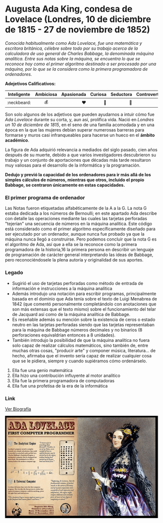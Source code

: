 # Augusta Ada King, condesa de Lovelace (Londres, 10 de diciembre de 1815 - 27 de noviembre de 1852)


_Conocida habitualmente como Ada Lovelace, fue una matemática y escritora británica, célebre sobre todo por su trabajo acerca de la calculadora de uso general de Charles Babbage, la denominada máquina analítica. Entre sus notas sobre la máquina, se encuentra lo que se reconoce hoy como el primer algoritmo destinado a ser procesado por una máquina, por lo que se la considera como la primera programadora de ordenadores._

**Adejetivos Calificativos:**

| Inteligente        | Ambiciosa           | Apasionada  | Curiosa  | Seductora | Controvertida |
| ------------------ |:-------------------:| -----------:|---------:|----------:|--------------:|
| :neckbeard:        | :moneybag:          | :heart:     | :eyes:   | :lips:    |   :tongue:    |



Son solo algunos de los adjetivos que pueden ayudarnos a intuir cómo fue _Ada Lovelace_ durante su corta, y, aun así, prolífica vida. Nació en _Londres un 10 de diciembre de 1815_, en el seno de una familia acomodada y en una época en la que las mujeres debían superar numerosas barreras para formarse y muros casi infranqueables para hacerse un hueco en el **ámbito académico**.

La figura de Ada adquirió relevancia a mediados del siglo pasado, cien años después de su muerte, debido a que varios investigadores descubrieron su trabajo y un conjunto de aportaciones que décadas más tarde resultaron muy valiosas para el desarrollo de la informática y la programación.

**Dedujo y previó la capacidad de los ordenadores para ir más allá de los simples cálculos de números, mientras que otros, incluido el propio Babbage, se centraron únicamente en estas capacidades.**

### El primer programa de ordenador

Las Notas fueron etiquetadas alfabéticamente de la A a la G. La nota G estaba dedicada a los números de Bernoulli; en este apartado Ada describe con detalle las operaciones mediante las cuales las tarjetas perforadas "tejerían" una secuencia de números en la máquina analítica. Este código está considerado como el primer algoritmo específicamente diseñado para ser ejecutado por un ordenador, aunque nunca fue probado ya que la máquina nunca llegó a construirse. Pero podemos concluir que la nota G es el algoritmo de Ada, así que a ella se la reconoce como la primera programadora de la historia,16​ la primera persona en describir un lenguaje de programación de carácter general interpretando las ideas de Babbage, pero reconociéndosele la plena autoría y originalidad de sus aportes.


### Legado


+ Sugirió el uso de tarjetas perforadas como método de entrada de información e instrucciones a la máquina analítica
+ Además introdujo una notación para escribir programas, principalmente basada en el dominio que Ada tenía sobre el texto de Luigi Menabrea de 1842 (que comentó personalmente completándolo con anotaciones que son más extensas que el texto mismo) sobre el funcionamiento del telar de Jacquard así como de la máquina analítica de Babbage. 
+ Es reseñable además su mención sobre la existencia de ceros o estado neutro en las tarjetas perforadas siendo que las tarjetas representaban para la máquina de Babbage números decimales y no binarios (8 perforaciones equivaldrían entonces a 8 unidades).
+ También introdujo la posibilidad de que la máquina analítica no fuera solo capaz de realizar cálculos matemáticos, sino también de, entre muchas otras cosas, "producir arte" y componer música, literatura... de hecho, afirmaba que el invento sería capaz de realizar cualquier cosa que se le pidiera, siempre y cuando supiéramos cómo ordenárselo.

1. Ella fue una genio matemática
2. Ella hizo una contribución influyente al motor analítico
3. Ella fue la primera programadora de computadoras
4. Ella fue una profetisa de la era de la informática



### Link

[Ver Biografía](https://es.wikipedia.org/wiki/Ada_Lovelace)


![alt text](https://github.com/DianaLeyRa/superHeroinas/blob/main/adaLovelace.png "Ada Lovelace")


